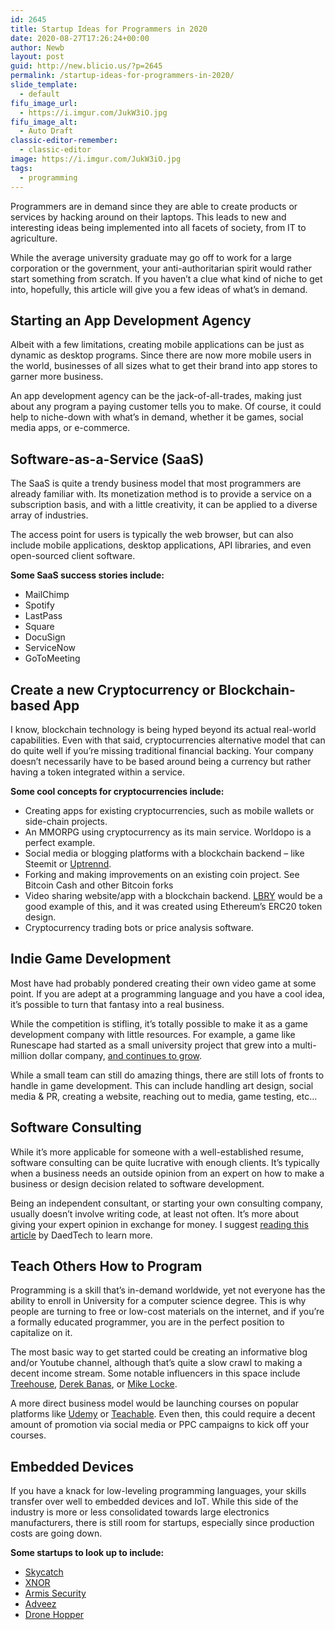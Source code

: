 ```yaml
---
id: 2645
title: Startup Ideas for Programmers in 2020
date: 2020-08-27T17:26:24+00:00
author: Newb
layout: post
guid: http://new.blicio.us/?p=2645
permalink: /startup-ideas-for-programmers-in-2020/
slide_template:
  - default
fifu_image_url:
  - https://i.imgur.com/JukW3iO.jpg
fifu_image_alt:
  - Auto Draft
classic-editor-remember:
  - classic-editor
image: https://i.imgur.com/JukW3iO.jpg
tags:
  - programming
---
```

Programmers are in demand since they are able to create products or services by hacking around on their laptops. This leads to new and interesting ideas being implemented into all facets of society, from IT to agriculture.

While the average university graduate may go off to work for a large corporation or the government, your anti-authoritarian spirit would rather start something from scratch. If you haven’t a clue what kind of niche to get into, hopefully, this article will give you a few ideas of what’s in demand.

## Starting an App Development Agency

Albeit with a few limitations, creating mobile applications can be just as dynamic as desktop programs. Since there are now more mobile users in the world, businesses of all sizes what to get their brand into app stores to garner more business.

An app development agency can be the jack-of-all-trades, making just about any program a paying customer tells you to make. Of course, it could help to niche-down with what’s in demand, whether it be games, social media apps, or e-commerce.

## Software-as-a-Service (SaaS)

The SaaS is quite a trendy business model that most programmers are already familiar with. Its monetization method is to provide a service on a subscription basis, and with a little creativity, it can be applied to a diverse array of industries.

The access point for users is typically the web browser, but can also include mobile applications, desktop applications, API libraries, and even open-sourced client software.

**Some SaaS success stories include:**

  * MailChimp
  * Spotify
  * LastPass
  * Square
  * DocuSign
  * ServiceNow
  * GoToMeeting

## Create a new Cryptocurrency or Blockchain-based App

I know, blockchain technology is being hyped beyond its actual real-world capabilities. Even with that said, cryptocurrencies alternative model that can do quite well if you’re missing traditional financial backing. Your company doesn’t necessarily have to be based around being a currency but rather having a token integrated within a service.

**Some cool concepts for cryptocurrencies include:**

  * Creating apps for existing cryptocurrencies, such as mobile wallets or side-chain projects.
  * An MMORPG using cryptocurrency as its main service. Worldopo is a perfect example.
  * Social media or blogging platforms with a blockchain backend – like Steemit or [Uptrennd](https://www.uptrennd.com/user/newb).
  * Forking and making improvements on an existing coin project. See Bitcoin Cash and other Bitcoin forks
  * Video sharing website/app with a blockchain backend. [LBRY](https://lbry.tv/@expatriatepw:e) would be a good example of this, and it was created using Ethereum’s ERC20 token design.
  * Cryptocurrency trading bots or price analysis software.

## Indie Game Development

Most have had probably pondered creating their own video game at some point. If you are adept at a programming language and you have a cool idea, it’s possible to turn that fantasy into a real business.

While the competition is stifling, it’s totally possible to make it as a game development company with little resources. For example, a game like Runescape had started as a small university project that grew into a multi-million dollar company, [and continues to grow](https://www.pcgamesinsider.biz/news/70331/jagex-hits-all-time-runescape-membership-high/).

While a small team can still do amazing things, there are still lots of fronts to handle in game development. This can include handling art design, social media & PR, creating a website, reaching out to media, game testing, etc...

## Software Consulting

While it’s more applicable for someone with a well-established resume, software consulting can be quite lucrative with enough clients. It’s typically when a business needs an outside opinion from an expert on how to make a business or design decision related to software development.

Being an independent consultant, or starting your own consulting company, usually doesn’t involve writing code, at least not often. It’s more about giving your expert opinion in exchange for money. I suggest [reading this article](https://daedtech.com/software-consulting/) by DaedTech to learn more.

## Teach Others How to Program

Programming is a skill that’s in-demand worldwide, yet not everyone has the ability to enroll in University for a computer science degree. This is why people are turning to free or low-cost materials on the internet, and if you’re a formally educated programmer, you are in the perfect position to capitalize on it.

The most basic way to get started could be creating an informative blog and/or Youtube channel, although that’s quite a slow crawl to making a decent income stream. Some notable influencers in this space include [Treehouse](https://www.youtube.com/user/gotreehouse), [Derek Banas](https://www.youtube.com/user/derekbanas), or [Mike Locke](https://www.youtube.com/user/mlwebco).

A more direct business model would be launching courses on popular platforms like [Udemy](https://www.udemy.com/courses/search/?q=programming) or [Teachable](https://teachable.com/). Even then, this could require a decent amount of promotion via social media or PPC campaigns to kick off your courses.

## Embedded Devices

If you have a knack for low-leveling programming languages, your skills transfer over well to embedded devices and IoT. While this side of the industry is more or less consolidated towards large electronics manufacturers, there is still room for startups, especially since production costs are going down.

**Some startups to look up to include:**

  * [Skycatch](https://angel.co/company/skycatch)
  * [XNOR](https://xnor.ai/)
  * [Armis Security](https://armis.com/)
  * [Adveez](http://www.adveez.fr/)
  * [Drone Hopper](https://www.drone-hopper.com/home)
